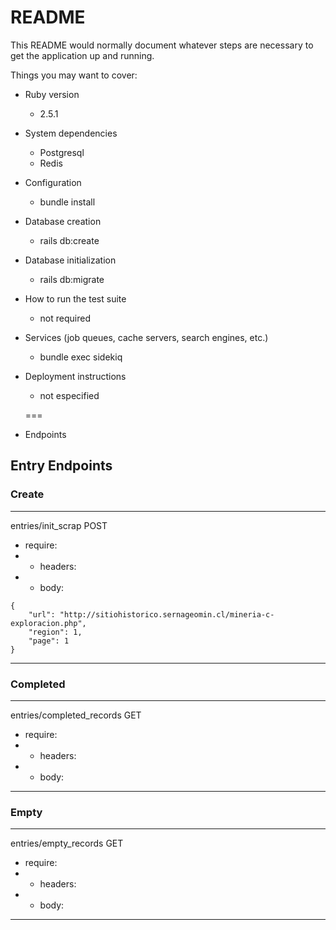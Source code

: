 # README

This README would normally document whatever steps are necessary to get the
application up and running.

Things you may want to cover:

* Ruby version
  - 2.5.1

* System dependencies
  - Postgresql
  - Redis

* Configuration
  - bundle install

* Database creation
  - rails db:create

* Database initialization
  - rails db:migrate

* How to run the test suite
  - not required

* Services (job queues, cache servers, search engines, etc.)
  - bundle exec sidekiq

* Deployment instructions
  - not especified

  ===

* Endpoints

## Entry Endpoints
### Create
---
entries/init_scrap POST
- require: 
- - headers:
- - body:
``` 
{
	"url": "http://sitiohistorico.sernageomin.cl/mineria-c-exploracion.php",
	"region": 1, 
	"page": 1
}
```
---

### Completed
---
entries/completed_records GET
- require: 
- - headers:
- - body:
---

### Empty
---
entries/empty_records GET
- require: 
- - headers:
- - body:
---
